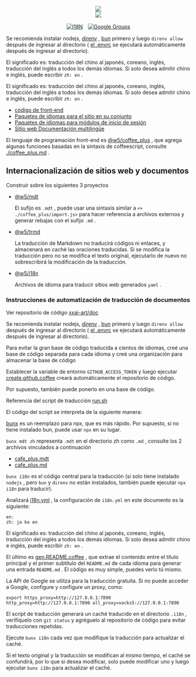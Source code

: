 <p align="center"><a href="https://xxai.art"><img src="https://cdn.jsdelivr.net/gh/xxai-art/doc/logo.svg"/></a><br/><a href="https://xxai.art"><img src="https://cdn.jsdelivr.net/gh/xxai-art/doc/xxai.svg"/></a></p><p align="center"><a href="https://github.com/xxai-art/doc#readme"><img alt="I18N" src="https://cdn.jsdelivr.net/gh/wactax/img/t.svg"/></a>　<a href="https://groups.google.com/u/0/g/xxai-art"><img alt="Google Groups" src="https://cdn.jsdelivr.net/gh/wactax/img/g-groups.svg"/></a></p>

Se recomienda instalar nodejs, [direnv](https://direnv.net) , [bun](https://github.com/oven-sh/bun) primero y luego `direnv allow` después de ingresar al directorio ( [el .envrc](https://github.com/xxai-art/doc/blob/main/.envrc) se ejecutará automáticamente después de ingresar al directorio).

El significado es: traducción del chino al japonés, coreano, inglés, traducción del inglés a todos los demás idiomas. Si solo desea admitir chino e inglés, puede escribir `zh: en` .

El significado es: traducción del chino al japonés, coreano, inglés, traducción del inglés a todos los demás idiomas. Si solo desea admitir chino e inglés, puede escribir `zh: en` .

* [código de front-end](https://github.com/xxai-art/web)
* [Paquetes de idiomas para el sitio en su conjunto](https://github.com/xxai-art/web/tree/main/i18n)
* [Paquetes de idiomas para módulos de inicio de sesión](https://github.com/wacpkg/user/tree/main/ui.i18n)
* [Sitio web Documentación multilingüe](https://github.com/xxai-doc)

El lenguaje de programación front-end es [@w5/coffee_plus](http://npmjs.com/@w5/coffee_plus) , que agrega algunas funciones basadas en la sintaxis de coffeescript, consulte [./coffee_plus.md](./coffee_plus.md) .

## Internacionalización de sitios web y documentos

Construir sobre los siguientes 3 proyectos

* [@w5/mdt](https://www.npmjs.com/package/@w5/mdt)

  El sufijo es `.mdt` , puede usar una sintaxis similar a `<+ ./coffee_plus/import.js>` para hacer referencia a archivos externos y generar rebajas con el sufijo `.md` .

* [@w5/trmd](https://www.npmjs.com/package/@w5/trmd)

  La traducción de Markdown no traducirá códigos ni enlaces, y almacenará en caché las oraciones traducidas. Si se modifica la traducción pero no se modifica el texto original, ejecutarlo de nuevo no sobrescribirá la modificación de la traducción.

* [@w5/i18n](https://www.npmjs.com/package/@w5/i18n)

  Archivos de idioma para traducir sitios web generados `yaml` .

### Instrucciones de automatización de traducción de documentos

Ver repositorio de código [xxai-art/doc](https://github.com/xxai-art/doc)

Se recomienda instalar nodejs, [direnv](https://direnv.net) , [bun](https://github.com/oven-sh/bun) primero y luego `direnv allow` después de ingresar al directorio ( [el .envrc](https://github.com/xxai-art/doc/blob/main/.envrc) se ejecutará automáticamente después de ingresar al directorio).

Para evitar la gran base de código traducida a cientos de idiomas, creé una base de código separada para cada idioma y creé una organización para almacenar la base de código

Establecer la variable de entorno `GITHUB_ACCESS_TOKEN` y luego ejecutar [create.github.coffee](https://github.com/xxai-art/doc/blob/main/create.github.coffee) creará automáticamente el repositorio de código.

Por supuesto, también puede ponerlo en una base de código.

Referencia del script de traducción [run.sh](https://github.com/xxai-art/doc/blob/main/run.sh)

El código del script se interpreta de la siguiente manera:

[bunx](https://bun.sh/docs/cli/bunx) es un reemplazo para npx, que es más rápido. Por supuesto, si no tiene instalado bun, puede usar `npx` en su lugar.

`bunx mdt zh` representa `.mdt` en el directorio zh como `.md` , consulte los 2 archivos vinculados a continuación

* [cafe_plus.mdt](https://github.com/xxai-doc/zh/blob/main/coffee_plus.mdt)
* [cafe_plus.md](https://github.com/xxai-doc/zh/blob/main/coffee_plus.md)

`bunx i18n` es el código central para la traducción (si solo tiene instalado `nodejs` , pero `bun` y `direnv` no están instalados, también puede ejecutar `npx i18n` para traducir).

Analizará [i18n.yml](https://github.com/xxai-art/doc/blob/main/i18n.yml) , la configuración de `i18n.yml` en este documento es la siguiente:

```
en:
zh: ja ko en
```

El significado es: traducción del chino al japonés, coreano, inglés, traducción del inglés a todos los demás idiomas. Si solo desea admitir chino e inglés, puede escribir `zh: en` .

El último es [gen.README.coffee](https://github.com/xxai-art/doc/blob/main/gen.README.coffee) , que extrae el contenido entre el título principal y el primer subtítulo del `README.md` de cada idioma para generar una entrada `README.md` . El código es muy simple, puedes verlo tú mismo.

La API de Google se utiliza para la traducción gratuita. Si no puede acceder a Google, configure y configure un proxy, como:

```
export https_proxy=http://127.0.0.1:7890 http_proxy=http://127.0.0.1:7890 all_proxy=socks5://127.0.0.1:7890
```

El script de traducción generará un caché traducido en el directorio `.i18n` , verifíquelo con `git status` y agréguelo al repositorio de código para evitar traducciones repetidas.

Ejecute `bunx i18n` cada vez que modifique la traducción para actualizar el caché.

Si el texto original y la traducción se modifican al mismo tiempo, el caché se confundirá, por lo que si desea modificar, solo puede modificar uno y luego ejecutar `bunx i18n` para actualizar el caché.
